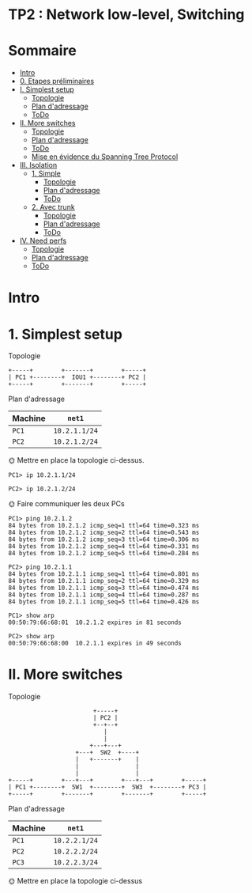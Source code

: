 # TP2 : Network low-level, Switching

# Sommaire

* [Intro](#intro)
* [0. Etapes préliminaires](#0-etapes-préliminaires)
* [I. Simplest setup](#i-simplest-setup)
  * [Topologie](#topologie)
  * [Plan d'adressage](#plan-dadressage)
  * [ToDo](#todo)
* [II. More switches](#ii-more-switches)
  * [Topologie](#topologie-1)
  * [Plan d'adressage](#plan-dadressage-1)
  * [ToDo](#todo-1)
  * [Mise en évidence du Spanning Tree Protocol](#mise-en-évidence-du-spanning-tree-protocol)
* [III. Isolation](#iii-isolation)
  * [1. Simple](#1-simple)
    * [Topologie](#topologie-2)
    * [Plan d'adressage](#plan-dadressage-2)
    * [ToDo](#todo-2)
  * [2. Avec trunk](#2-avec-trunk)
    * [Topologie](#topologie-3)
    * [Plan d'adressage](#plan-dadressage-3)
    * [ToDo](#todo-3)
* [IV. Need perfs](#iv-need-perfs)
  * [Topologie](#topologie-4)
  * [Plan d'adressage](#plan-dadressage-4)
  * [ToDo](#todo-4)

# Intro
# 1. Simplest setup

Topologie
```
+-----+        +-------+        +-----+
| PC1 +--------+  IOU1 +--------+ PC2 |
+-----+        +-------+        +-----+
```
Plan d'adressage

Machine | `net1`
--- | ---
`PC1` | `10.2.1.1/24`
`PC2` | `10.2.1.2/24`

🌞 Mettre en place la topologie ci-dessus.
```
PC1> ip 10.2.1.1/24
```
```
PC2> ip 10.2.1.2/24
```

🌞 Faire communiquer les deux PCs
```
PC1> ping 10.2.1.2
84 bytes from 10.2.1.2 icmp_seq=1 ttl=64 time=0.323 ms
84 bytes from 10.2.1.2 icmp_seq=2 ttl=64 time=0.543 ms
84 bytes from 10.2.1.2 icmp_seq=3 ttl=64 time=0.306 ms
84 bytes from 10.2.1.2 icmp_seq=4 ttl=64 time=0.331 ms
84 bytes from 10.2.1.2 icmp_seq=5 ttl=64 time=0.284 ms
```
```
PC2> ping 10.2.1.1
84 bytes from 10.2.1.1 icmp_seq=1 ttl=64 time=0.801 ms
84 bytes from 10.2.1.1 icmp_seq=2 ttl=64 time=0.329 ms
84 bytes from 10.2.1.1 icmp_seq=3 ttl=64 time=0.474 ms
84 bytes from 10.2.1.1 icmp_seq=4 ttl=64 time=0.287 ms
84 bytes from 10.2.1.1 icmp_seq=5 ttl=64 time=0.426 ms
```
```
PC1> show arp
00:50:79:66:68:01  10.2.1.2 expires in 81 seconds
```
```
PC2> show arp
00:50:79:66:68:00  10.2.1.1 expires in 49 seconds
```

# II. More switches

Topologie
```
                        +-----+
                        | PC2 |
                        +--+--+
                           |
                           |
                       +---+---+
                   +---+  SW2  +----+
                   |   +-------+    |
                   |                |
                   |                |
+-----+        +---+---+        +---+---+        +-----+
| PC1 +--------+  SW1  +--------+  SW3  +--------+ PC3 |
+-----+        +-------+        +-------+        +-----+
```
Plan d'adressage

Machine | `net1`
--- | ---
`PC1` | `10.2.2.1/24`
`PC2` | `10.2.2.2/24`
`PC3` | `10.2.2.3/24`

🌞 Mettre en place la topologie ci-dessus

